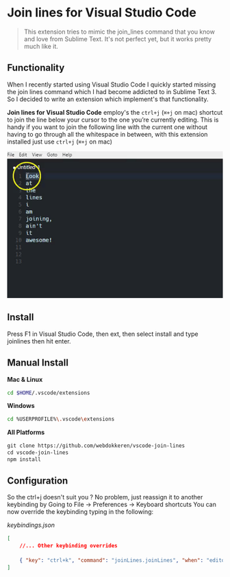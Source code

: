 # Join lines for Visual Studio Code

> This extension tries to mimic the join_lines command that you know and love from Sublime Text. It's not perfect yet, but it works pretty much like it.

## Functionality

When I recently started using Visual Studio Code I quickly started missing the join lines command which I had become addicted to in Sublime Text 3.
So I decided to write an extension which implement's that functionality.

**Join lines for Visual Studio Code** employ's the `ctrl+j` (`⌘+j` on mac) shortcut to join the line below your cursor to the one you’re currently editing.
This is handy if you want to join the following line with the current one without having to go through all the whitespace in between, with this extension installed just use `ctrl+j` (`⌘+j` on mac)

![Navigation](images/example.gif)

## Install

Press F1 in Visual Studio Code, then ext, then select install and type joinlines then hit enter.

## Manual Install

**Mac & Linux**
```sh
cd $HOME/.vscode/extensions
```
**Windows**
```sh
cd %USERPROFILE%\.vscode\extensions
```

**All Platforms**
```
git clone https://github.com/webdokkeren/vscode-join-lines
cd vscode-join-lines
npm install
```

## Configuration
So the ctrl+j doesn't suit you ? No problem, just reassign it to another keybinding by Going to File -> Preferences -> Keyboard shortcuts
You can now override the keybinding typing in the following:  

_keybindings.json_
```json
[
    //... Other keybinding overrides

    { "key": "ctrl+k", "command": "joinLines.joinLines", "when": "editorTextFocus" }
]
```

